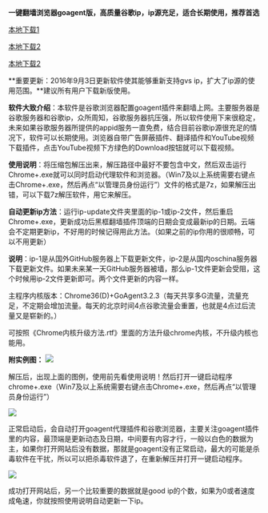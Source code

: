 **一键翻墙浏览器goagent版，高质量谷歌ip，ip源充足，适合长期使用，推荐首选**

[本地下载1](https://public.boxcloud.com/d/1/gRsvT9qMn5HN2CvUgO3CscJfC6m93vcb7md6Jb5SoWwbhAYBuYmV19rbSPqhmOH5i87qSuaJmlhIWxAxMbwCeFSb98pfG5yVHn0yWkjb14J4dYQC1P7TIIgpXZetb72iE_q5BR0vpS8_QOMdmg6VQpFp4K8415tIT8kgAyrU0DrIk_UCAD4HzoZNmlzrU0-LTVrralUOMhw25RbFv7YWwaE9CoyoP-xUdQFEuDoFdNijZtB_XQV-wzwEx4x4CatazFVuLRQsN75JARTBx7r0zPKS-OSmC2K1fCFfmC-_LgzqHqn_G7KqXeC_YOv1933mDjq5Xfa39nePnTAyO1fn1_snvXMIsRCxJXKDj9NUZ_63gUPNq7HP5_J8AI_SVIQJ5_P9B37nO5loCZDUOOTKrvIqoO1cA5JqkBqj8b6WPx-km6WwlE-zJy36aiCJviQKplq0hPuWNYji1bbk38TMD-YlUMBE33vcnZXiWm4CqRiJt4BYDcVIR2a8zxwnzrwJWC4alh1Y6It57bQzDPeAFKrrUe83lH7jREGLJVX3J3Bs1XF494eCgyhfRaxaWxc_dsAQ_7gXjzdpWfrFl4OsmFLnBJfZeRIv2KFrLuZHbO7L-LNWzzjOozjFVNfus2BGQCTBalgmXLfa5OCFBsWKho8nR6S1JwxS_OAX1dFZW8vUI0dVEow0R3srYhqRZZsq9pTLpi9LVcJxCK9npy2J7ZlB3aWtpZ9RV4pEB3ruuKERVqFddKGNLHiyv95Qx4QrtkWDLO9gUm2Wp4WOROYTcmzJkFfsLCv6KNiP4eUJtu7Ly_v1wYFq6b5f8l9fyUlpzTKJ5eBLNi7pHT52tY4qSoN5JUKA59T7l0aCIMsJx-4RBf-DGzGrKH0aVRIO3JhQigqjR6NowwJb6GssxNhMFKHfdX_Cwl0AC4Nz7FlXozaWYcOigp7uB9Sh479yvRGdDwUdjcPGv5loKZ7nPigrUYjrl3QWoXiwl9234ZLI31PACt7imOJ57uBKo0bY8KvUtJllR8LqegroReDiPuIvoG852ZgJDiPYiV5Hv92IrVgkl89Q_ahRoeQ05YuKaW20-VzkClZuHBLURSWFqYbTdRoR/download)

[本地下载2](http://183.224.14.197/ws.cdn.baidupcs.com/file/5394e08a41cd23f84234c78d240bebdb?bkt=p3-0000ccfa3d173f06a5b2f2e7567980eea246&xcode=a72d88e230f2781d9056a7d2bbe3714b4be5a8260f86bb260b2977702d3e6764&fid=3729506616-250528-625511635741254&time=1473375040&sign=FDTAXGERBH-DCb740ccc5511e5e8fedcff06b081203-vh9v8VJJEricMavZ3%2FE2cM1Qs7w%3D&to=cb&fm=Yan,B,M,mn&sta_dx=106224311&sta_cs=833&sta_ft=7z&sta_ct=2&sta_mt=2&fm2=Yangquan,B,M,mn&newver=1&newfm=1&secfm=1&flow_ver=3&pkey=0000ccfa3d173f06a5b2f2e7567980eea246&expires=8h&rt=sh&r=419069807&mlogid=5851205868818590005&vuk=-&vbdid=3703747252&fin=Chrome49_v2016.9.3.7z&fn=Chrome49_v2016.9.3.7z&slt=pm&uta=0&rtype=1&iv=0&isw=0&dp-logid=5851205868818590005&dp-callid=0.1.1&csl=0&csign=TEXbDriRnvOMXarAK5QemFHKJf8%3D&wshc_tag=0&wsts_tag=57d1eb41&wsid_tag=b7e04532&wsiphost=ipdbm)

[本地下载2](https://sz-yun-ftn.weiyun.com/ftn_handler/f3d95c98f61fa467fadba8c71d0d07e7590580234557c7912110cfd5a3c7d3ef/Chrome49_v2016.9.3.7z?fname=Chrome49_v2016.9.3.7z&from=30111&version=2.0.0.2&uin=2793139492)


**重要更新：2016年9月3日更新软件使其能够重新支持gvs ip，扩大了ip源的使用范围。**建议所有用户下载新版使用。


**软件大致介绍**：本软件是谷歌浏览器配置goagent插件来翻墙上网。主要服务器是谷歌服务器和谷歌ip，众所周知，谷歌服务器抗压强，所以软件使用下来很稳定，未来如果谷歌服务器所提供的appid服务一直免费，结合目前谷歌ip源很充足的情况下，软件可以长期使用。浏览器自带广告屏蔽插件、翻译插件和YouTube视频下载插件，点击YouTube视频下方绿色的Download按钮就可以下载视频。

**使用说明**：将压缩包解压出来，解压路径中最好不要包含中文，然后双击运行Chrome+.exe就可以同时启动代理软件和浏览器。（Win7及以上系统需要右键点击Chrome+.exe，然后再点“以管理员身份运行”）文件的格式是7z，如果解压出错，可以下载7z解压软件，用它来解压。

**自动更新ip方法**：运行ip-update文件夹里面的ip-1或ip-2文件，然后重启Chrome+.exe，更新成功后黑框翻墙插件顶端的日期会变成最新ip的日期。云端会不定期更新ip，不好用的时候记得用此方法。（如果之前的ip你用的很顺畅，可以不用更新）

**说明**：ip-1是从国外GitHub服务器上下载更新文件，ip-2是从国内oschina服务器下载更新文件。如果未来某一天GitHub服务器被墙，那么ip-1文件更新会受阻，这个时候用ip-2文件更新即可。两个文件更新的内容一样。

主程序内核版本：Chrome36(D)+GoAgent3.2.3（每天共享多G流量，流量充足，不定期会增加流量。每天的北京时间4点谷歌流量会重置，也就是4点过后流量又是崭新的。）

可按照《Chrome内核升级方法.rtf》里面的方法升级chrome内核，不升级内核也能用。



**附实例图：**
![](https://raw.githubusercontent.com/Alvin9999/pac2/master/goa%E4%BD%BF%E7%94%A8%E8%AF%B4%E6%98%8E1.png)

解压后，出现上面的图例，使用前先看使用说明！然后打开一键启动程序chrome+.exe（Win7及以上系统需要右键点击Chrome+.exe，然后再点“以管理员身份运行”）

![](https://raw.githubusercontent.com/Alvin9999/pac2/master/goa版使用说明2.png)

正常启动后，会自动打开goagent代理插件和谷歌浏览器，主要关注goagent插件里的内容，最顶端是更新动态及日期，中间要有内容才行，一般以白色的数据为主，如果你打开网站后没有数据，那就是goagent没有正常启动，最大的可能是杀毒软件在干扰，所以可以把杀毒软件退了，在重新解压并打开一键启动程序。

![](https://raw.githubusercontent.com/Alvin9999/pac2/master/goa版使用说明3.png)

成功打开网站后，另一个比较重要的数据就是good ip的个数，如果为0或者速度成龟速，你就按照使用说明自动更新一下ip。